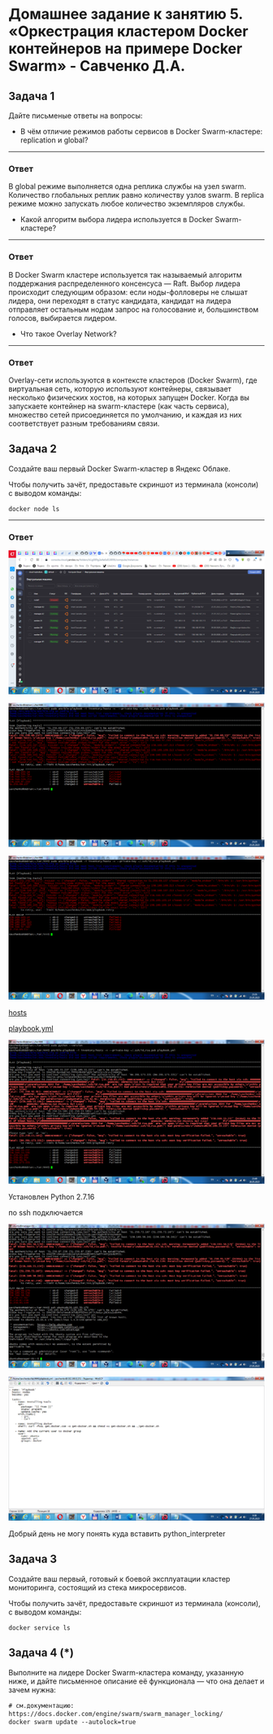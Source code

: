 # Домашнее задание к занятию 5. «Оркестрация кластером Docker контейнеров на примере Docker Swarm» - Савченко Д.А.

## Задача 1

Дайте письменые ответы на вопросы:

- В чём отличие режимов работы сервисов в Docker Swarm-кластере: replication и global?
---
### Ответ
В global режиме выполняется одна реплика службы на узел swarm. Количество глобальных реплик равно количеству узлов swarm. 
В replica режиме можно запускать любое количество экземпляров службы.

- Какой алгоритм выбора лидера используется в Docker Swarm-кластере?
---
### Ответ
В Docker Swarm кластере используется так называемый алгоритм поддержания распределенного консенсуса — Raft. Выбор лидера происходит следующим образом: если ноды-фолловеры не слышат лидера, они переходят в статус кандидата, кандидат на лидера отправляет остальным нодам запрос на голосование и, большинством голосов, выбирается лидером.

- Что такое Overlay Network?
---
### Ответ
Overlay-сети используются в контексте кластеров (Docker Swarm), где виртуальная сеть, которую используют контейнеры, связывает несколько физических хостов, на которых запущен Docker. Когда вы запускаете контейнер на swarm-кластере (как часть сервиса), множество сетей присоединяется по умолчанию, и каждая из них соответствует разным требованиям связи.

## Задача 2

Создайте ваш первый Docker Swarm-кластер в Яндекс Облаке.

Чтобы получить зачёт, предоставьте скриншот из терминала (консоли) с выводом команды:
```
docker node ls
```
---
### Ответ
![](https://github.com/teplodizain/-Terraform/blob/main/jpg/15.4.2.1.png)

![](https://github.com/teplodizain/-Terraform/blob/main/jpg/15.4.2.2.png)

![](https://github.com/teplodizain/-Terraform/blob/main/jpg/15.4.2.3.png)

[hosts](https://github.com/teplodizain/-Terraform/blob/main/jpg/hosts)

[playbook.yml](https://github.com/teplodizain/-Terraform/blob/main/jpg/playbook.yml)

![](https://github.com/teplodizain/-Terraform/blob/main/jpg/15.4.2.4.png)

Установлен 
Python 2.7.16

по ssh подключается

![](https://github.com/teplodizain/-Terraform/blob/main/jpg/15.4.2.5.png)

![](https://github.com/teplodizain/-Terraform/blob/main/jpg/15.4.2.6.png)

Добрый день не могу понять куда вставить python_interpreter

## Задача 3

Создайте ваш первый, готовый к боевой эксплуатации кластер мониторинга, состоящий из стека микросервисов.

Чтобы получить зачёт, предоставьте скриншот из терминала (консоли), с выводом команды:
```
docker service ls
```

## Задача 4 (*)

Выполните на лидере Docker Swarm-кластера команду, указанную ниже, и дайте письменное описание её функционала — что она делает и зачем нужна:
```
# см.документацию: https://docs.docker.com/engine/swarm/swarm_manager_locking/
docker swarm update --autolock=true
```


